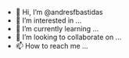 - 👋 Hi, I’m @andresfbastidas
- 👀 I’m interested in ...
- 🌱 I’m currently learning ...
- 💞️ I’m looking to collaborate on ...
- 📫 How to reach me ...

<!---
andresfbastidas/andresfbastidas is a ✨ special ✨ repository because its `README.md` (this file) appears on your GitHub profile.
You can click the Preview link to take a look at your changes.
--->
